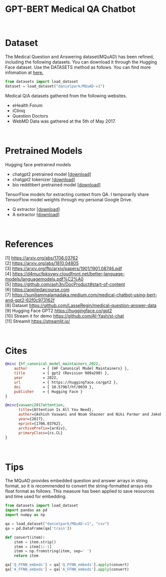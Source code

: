 # GPT-BERT Medical QA Chatbot


<br>

# Dataset
The Medical Question and Answering dataset(MQuAD) has been refined, including the following datasets. You can download it through the Hugging Face dataset. Use the DATASETS method as follows. You can find more infomation at [here.](https://huggingface.co/datasets/danielpark/MQuAD-v1)

```python
from datasets import load_dataset
dataset = load_dataset("danielpark/MQuAD-v1")
```

Medical Q/A datasets gathered from the following websites.
- eHealth Forum
- iCliniq
- Question Doctors
- WebMD
Data was gathered at the 5th of May 2017.



<br>

# Pretrained Models
Hugging face pretrained models
- chatgpt2 pretrained model [[download]](https://huggingface.co/danielpark/medical-QA-chatGPT2-v1)
- chatgpt2 tokenizer [[download]](https://huggingface.co/danielpark/medical-QA-chatGPT2-tok-v1)
- bio redditbert pretrained model [[download]](https://huggingface.co/danielpark/medical-QA-BioRedditBERT-uncased-v1)

TensorFlow models for extracting context from QA.
I temporarily share TensorFlow model weights through my personal Google Drive.
- Q extractor [[download]](https://drive.google.com/drive/folders/1VjljBW_HXXIXoh0u2Y1anPCveQCj9vnQ?usp=share_link)
- A extractor [[download]](https://drive.google.com/drive/folders/1iZ6jCiZPqjsNOyVoHcagEf3hDC5H181j?usp=share_link)


<br>

# References
[1] https://arxiv.org/abs/1706.03762 <br>
[2] https://arxiv.org/abs/1810.04805 <br>
[3] https://arxiv.org/ftp/arxiv/papers/1901/1901.08746.pdf <br>
[4] https://d4mucfpksywv.cloudfront.net/better-language-models/languagemodels.pdf%C2%A0 <br>
[5] https://github.com/ash3n/DocProduct#start-of-content <br>
[6] https://appliedaicourse.com <br>
[7] https://suniljammalamadaka.medium.com/medical-chatbot-using-bert-and-gpt2-62f0c973162f <br>
[8] Dataset https://github.com/LasseRegin/medical-question-answer-data <br>
[9] Hugging Face GPT2 https://huggingface.co/gpt2 <br>
[10] Stream it for demo https://github.com/AI-Yash/st-chat <br>
[11] Streamit https://streamlit.io/ <br>

<br>

# Cites
```BibTex
@misc {hf_canonical_model_maintainers_2022,
	author       = { {HF Canonical Model Maintainers} },
	title        = { gpt2 (Revision 909a290) },
	year         = 2022,
	url          = { https://huggingface.co/gpt2 },
	doi          = { 10.57967/hf/0039 },
	publisher    = { Hugging Face }
}

@misc{vaswani2017attention,
      title={Attention Is All You Need}, 
      author={Ashish Vaswani and Noam Shazeer and Niki Parmar and Jakob Uszkoreit and Llion Jones and Aidan N. Gomez and Lukasz Kaiser and Illia Polosukhin},
      year={2017},
      eprint={1706.03762},
      archivePrefix={arXiv},
      primaryClass={cs.CL}
}
```
<br>

# Tips
The MQuAD provides embedded question and answer arrays in string format, so it is recommended to convert the string-formatted arrays into float format as follows. This measure has been applied to save resources and time used for embedding.

```python
from datasets import load_dataset
import pandas as pd
import numpy as np

qa = load_dataset("danielpark/MQuAD-v1", "csv")
qa = pd.DataFrame(qa['train'])

def convert(item):
    item = item.strip()  
    item = item[1:-1]   
    item = np.fromstring(item, sep=' ') 
    return item

qa['Q_FFNN_embeds'] = qa['Q_FFNN_embeds'].apply(convert)
qa['A_FFNN_embeds'] = qa['A_FFNN_embeds'].apply(convert)
```
